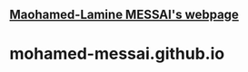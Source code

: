 ## [Maohamed-Lamine MESSAI's webpage](https://mohamed-messai.github.io/)
# mohamed-messai.github.io
